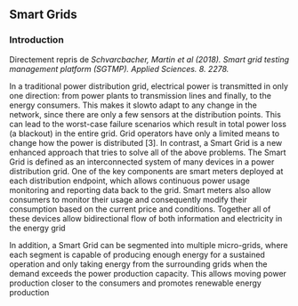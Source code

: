 
## Smart Grids

### Introduction

Directement repris de *Schvarcbacher, Martin et al (2018). Smart grid testing management platform (SGTMP).
Applied Sciences. 8. 2278.*

In a traditional power distribution grid, electrical power is transmitted
in only one direction: from power plants to transmission lines
and finally, to the energy consumers. This makes it slowto adapt to any
change in the network, since there are only a few sensors at the distribution
points. This can lead to the worst-case failure scenarios which
result in total power loss (a blackout) in the entire grid. Grid operators
have only a limited means to change how the power is distributed [3].
In contrast, a Smart Grid is a new enhanced approach that tries
to solve all of the above problems. The Smart Grid is defined as an
interconnected system of many devices in a power distribution grid.
One of the key components are smart meters deployed at each distribution
endpoint, which allows continuous power usage monitoring and
reporting data back to the grid. Smart meters also allow consumers
to monitor their usage and consequently modify their consumption
based on the current price and conditions. Together all of these devices
allow bidirectional flow of both information and electricity in
the energy grid

In addition, a Smart Grid can be segmented into
multiple micro-grids, where each segment is capable of producing
enough energy for a sustained operation and only taking energy from
the surrounding grids when the demand exceeds the power production
capacity. This allows moving power production closer to the
consumers and promotes renewable energy production
